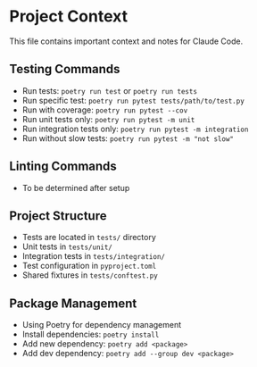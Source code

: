 # Project Context

This file contains important context and notes for Claude Code.

## Testing Commands
- Run tests: `poetry run test` or `poetry run tests`
- Run specific test: `poetry run pytest tests/path/to/test.py`
- Run with coverage: `poetry run pytest --cov`
- Run unit tests only: `poetry run pytest -m unit`
- Run integration tests only: `poetry run pytest -m integration`
- Run without slow tests: `poetry run pytest -m "not slow"`

## Linting Commands
- To be determined after setup

## Project Structure
- Tests are located in `tests/` directory
- Unit tests in `tests/unit/`
- Integration tests in `tests/integration/`
- Test configuration in `pyproject.toml`
- Shared fixtures in `tests/conftest.py`

## Package Management
- Using Poetry for dependency management
- Install dependencies: `poetry install`
- Add new dependency: `poetry add <package>`
- Add dev dependency: `poetry add --group dev <package>`